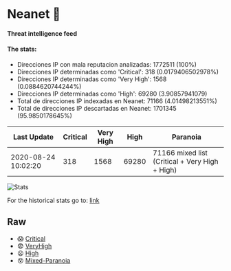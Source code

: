 # Neanet :hocho:
#### Threat intelligence feed
#### The stats:

- Direcciones IP con mala reputacion analizadas: 1772511 (100%)
- Direcciones IP determinadas como 'Critical':  318 (0.0179406502978%)
- Direcciones IP determinadas como 'Very High':  1568 (0.0884620744244%)
- Direcciones IP determinadas como 'High':  69280 (3.90857941079)
- Total de direcciones IP indexadas en Neanet:  71166 (4.01498213551%)
- Total de direcciones IP descartadas en Neanet:  1701345 (95.9850178645%)

| Last Update | Critical | Very High | High | Paranoia |
| --- | --- | --- | --- | --- |
| 2020-08-24 10:02:20 | 318 | 1568 | 69280 | 71166 mixed list (Critical + Very High + High)|

![Stats](https://docs.google.com/spreadsheets/d/e/2PACX-1vSnaNMIXVabIpDJjufMlzH7poXnshF3mgd8Is1g9ytUEzVsP5my4Trn8f-xkoLLQ38xpL3HtmUexLo6/pubchart?oid=501124687&format=image)

For the historical stats go to: [link](/stats.csv)
## Raw
- :scream: [Critical](https://raw.githubusercontent.com/JavaGarcia/Neanet/master/blacklists/neanet_critical.txt)
- :fearful: [VeryHigh](https://raw.githubusercontent.com/JavaGarcia/Neanet/master/blacklists/neanet_veryHigh.txtt)
- :frowning: [High](https://raw.githubusercontent.com/JavaGarcia/Neanet/master/blacklists/neanet_high.txt)
- :dizzy_face: [Mixed-Paranoia](https://raw.githubusercontent.com/JavaGarcia/Neanet/master/blacklists/neanet_all.txt)




























































































































































































































































































































































































































